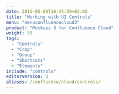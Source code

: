 ```yaml
---
date: 2015-05-09T16:45:59+02:00
title: "Working with UI Controls"
menu: "menuconfluencecloud3"
product: "Mockups 3 for Confluence Cloud"
weight: 50
tags:
  - "Controls"
  - "Crop"
  - "Group"
  - "Shortcuts"
  - "Elements"
include: "controls"
editorversion: 3
aliases: /confluence/cloud/controls/
---
```

